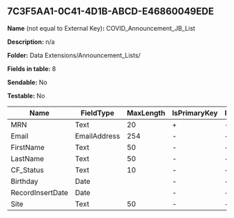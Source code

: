 ## 7C3F5AA1-0C41-4D1B-ABCD-E46860049EDE

**Name** (not equal to External Key)**:** COVID_Announcement_JB_List

**Description:** n/a

**Folder:** Data Extensions/Announcement_Lists/

**Fields in table:** 8

**Sendable:** No

**Testable:** No

| Name | FieldType | MaxLength | IsPrimaryKey | IsNullable | DefaultValue |
| --- | --- | --- | --- | --- | --- |
| MRN | Text | 20 | + | - |  |
| Email | EmailAddress | 254 | - | + |  |
| FirstName | Text | 50 | - | + |  |
| LastName | Text | 50 | - | + |  |
| CF_Status | Text | 10 | - | + |  |
| Birthday | Date |  | - | + |  |
| RecordInsertDate | Date |  | - | + | GETDATE() |
| Site | Text | 50 | - | + |  |
